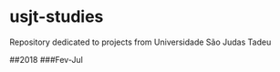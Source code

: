 # usjt-studies
Repository dedicated to projects from Universidade São Judas Tadeu

##2018
###Fev-Jul
